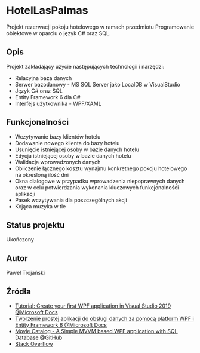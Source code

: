 # HotelLasPalmas

Projekt rezerwacji pokoju hotelowego w ramach przedmiotu Programowanie obiektowe w oparciu o język C# oraz SQL.

## Opis

Projekt zakładający użycie następujących technologii i narzędzi:
* Relacyjna baza danych
* Serwer bazodanowy - MS SQL Server jako LocalDB w VisualStudio
* Język C# oraz SQL
* Entity Framework 6 dla C#
* Interfejs użytkownika - WPF/XAML

## Funkcjonalności

* Wczytywanie bazy klientów hotelu
* Dodawanie nowego klienta do bazy hotelu
* Usunięcie istniejącej osoby w bazie danych hotelu
* Edycja istniejącej osoby w bazie danych hotelu
* Walidacja wprowadzonych danych
* Obliczenie łącznego kosztu wynajmu konkretnego pokoju hotelowego na określoną ilość dni
* Okna dialogowe w przypadku wprowadzenia niepoprawnych danych oraz w celu potwierdzania wykonania kluczowych funkcjonalności aplikacji
* Pasek wczytywania dla poszczególnych akcji
* Kojąca muzyka w tle

## Status projektu

Ukończony

## Autor

Paweł Trojański

## Źródła

* [Tutorial: Create your first WPF application in Visual Studio 2019 @Microsoft Docs](https://docs.microsoft.com/en-us/dotnet/desktop/wpf/getting-started/walkthrough-my-first-wpf-desktop-application?view=netframeworkdesktop-4.8&viewFallbackFrom=netdesktop-5.0)
* [Tworzenie prostej aplikacji do obsługi danych za pomocą platform WPF i Entity Framework 6 @Microsoft Docs](https://docs.microsoft.com/en-us/visualstudio/data-tools/create-a-simple-data-application-with-wpf-and-entity-framework-6?view=vs-2019)
* [Movie Catalog - A Simple MVVM based WPF application with SQL Database @GitHub](https://github.com/ebdulrasheed/Movie-Catalog---A-Simple-MVVM-based-WPF-application-with-SQL-Database)
* [Stack Overflow](https://stackoverflow.com)
